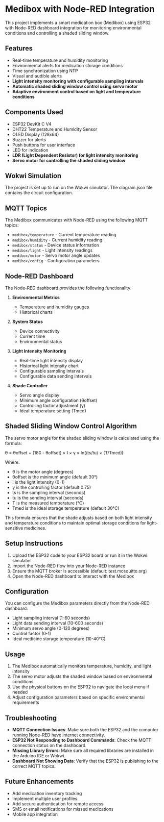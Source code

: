 # Medibox with Node-RED Integration

This project implements a smart medication box (Medibox) using ESP32 with Node-RED dashboard integration for monitoring environmental conditions and controlling a shaded sliding window.

## Features

- Real-time temperature and humidity monitoring
- Environmental alerts for medication storage conditions
- Time synchronization using NTP
- Visual and audible alerts
- **Light intensity monitoring with configurable sampling intervals**
- **Automatic shaded sliding window control using servo motor**
- **Adaptive environment control based on light and temperature conditions**

## Components Used

- ESP32 DevKit C V4
- DHT22 Temperature and Humidity Sensor
- OLED Display (128x64)
- Buzzer for alerts
- Push buttons for user interface
- LED for indication
- **LDR (Light Dependent Resistor) for light intensity monitoring**
- **Servo motor for controlling the shaded sliding window**

## Wokwi Simulation

The project is set up to run on the Wokwi simulator. The diagram.json file contains the circuit configuration.

## MQTT Topics

The Medibox communicates with Node-RED using the following MQTT topics:

- `medibox/temperature` - Current temperature reading
- `medibox/humidity` - Current humidity reading
- `medibox/status` - Device status information
- `medibox/light` - Light intensity readings
- `medibox/motor` - Servo motor angle updates
- `medibox/config` - Configuration parameters

## Node-RED Dashboard

The Node-RED dashboard provides the following functionality:

1. **Environmental Metrics**
   - Temperature and humidity gauges
   - Historical charts

2. **System Status**
   - Device connectivity
   - Current time
   - Environmental status

3. **Light Intensity Monitoring**
   - Real-time light intensity display
   - Historical light intensity chart
   - Configurable sampling intervals
   - Configurable data sending intervals

4. **Shade Controller**
   - Servo angle display
   - Minimum angle configuration (θoffset)
   - Controlling factor adjustment (γ)
   - Ideal temperature setting (Tmed)

## Shaded Sliding Window Control Algorithm

The servo motor angle for the shaded sliding window is calculated using the formula:

θ = θoffset + (180 - θoffset) × I × γ × ln((ts/tu) × (T/Tmed))

Where:
- θ is the motor angle (degrees)
- θoffset is the minimum angle (default 30°)
- I is the light intensity (0-1)
- γ is the controlling factor (default 0.75)
- ts is the sampling interval (seconds)
- tu is the sending interval (seconds)
- T is the measured temperature (°C)
- Tmed is the ideal storage temperature (default 30°C)

This formula ensures that the shade adjusts based on both light intensity and temperature conditions to maintain optimal storage conditions for light-sensitive medicines.

## Setup Instructions

1. Upload the ESP32 code to your ESP32 board or run it in the Wokwi simulator
2. Import the Node-RED flow into your Node-RED instance
3. Ensure the MQTT broker is accessible (default: test.mosquitto.org)
4. Open the Node-RED dashboard to interact with the Medibox

## Configuration

You can configure the Medibox parameters directly from the Node-RED dashboard:

- Light sampling interval (1-60 seconds)
- Light data sending interval (10-600 seconds)
- Minimum servo angle (0-120 degrees)
- Control factor (0-1)
- Ideal medicine storage temperature (10-40°C)

## Usage

1. The Medibox automatically monitors temperature, humidity, and light intensity
2. The servo motor adjusts the shaded window based on environmental conditions
3. Use the physical buttons on the ESP32 to navigate the local menu if needed
4. Adjust configuration parameters based on specific environmental requirements

## Troubleshooting

- **MQTT Connection Issues**: Make sure both the ESP32 and the computer running Node-RED have internet connectivity.
- **ESP32 Not Responding to Dashboard Commands**: Check the MQTT connection status on the dashboard.
- **Missing Library Errors**: Make sure all required libraries are installed in the Arduino IDE or Wokwi.
- **Dashboard Not Showing Data**: Verify that the ESP32 is publishing to the correct MQTT topics.

## Future Enhancements

- Add medication inventory tracking
- Implement multiple user profiles
- Add secure authentication for remote access
- SMS or email notifications for missed medications
- Mobile app integration 